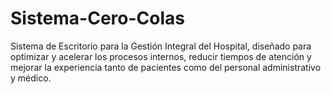 # Sistema-Cero-Colas
Sistema de Escritorio para la Gestión Integral del Hospital, diseñado para optimizar y acelerar los procesos internos, reducir tiempos de atención y mejorar la experiencia tanto de pacientes como del personal administrativo y médico.
